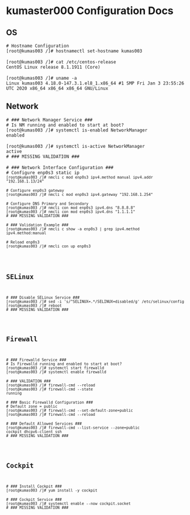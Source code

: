# kumaster000 Configuration Docs
## OS
<pre>
<code># Hostname Configuration</code>
<code>[root@kumas003 /]# hostnamectl set-hostname kumas003</code>

<code>[root@kumas003 /]# cat /etc/centos-release</code>
<code>CentOS Linux release 8.1.1911 (Core)</code>

<code>[root@kumas003 /]# uname -a</code>
<code>Linux kumas003 4.18.0-147.3.1.el8_1.x86_64 #1 SMP Fri Jan 3 23:55:26 UTC 2020 x86_64 x86_64 x86_64 GNU/Linux</code>
</pre>

## Network
<pre>
<code># ### Network Manager Service ###</code>
<code># Is NM running and enabled to start at boot?</code>
<code>[root@kumas003 /]# systemctl is-enabled NetworkManager</code>
<code>enabled</code>

<code>[root@kumas003 /]# systemctl is-active NetworkManager</code>
<code>active</code>
<code># ### MISSING VALIDATION ###</code>

<code># ### Network Interface Configuration ###</code>
<code># Configure enp0s3 static ip
<code>[root@kumas003 /]# nmcli c mod enp0s3 ipv4.method manual ipv4.addr "192.168.1.13/24"</code>

<code># Configure enp0s3 gateway</code>
<code>[root@kumas003 /]# nmcli c mod enp0s3 ipv4.gateway "192.168.1.254"</code>

<code># Configure DNS Primary and Secondary</code>
<code>[root@kumas003 /]# nmcli con mod enp0s3 ipv4.dns "8.8.8.8"</code>
<code>[root@kumas003 /]# nmcli con mod enp0s3 ipv4.dns "1.1.1.1"</code>
<code># ### MISSING VALIDATION ###</code>

<code># ### Validation Example ###</code>
<code>[root@kumas003 /]# nmcli c show -a enp0s3 | grep ipv4.method</code>
<code>ipv4.method:manual</code>

<code># Reload enp0s3</code>
<code>[root@kumas003 /]# nmcli con up enp0s3</code>
</pre>

## SELinux
<pre>
<code># ### Disable SELinux Service ###</code>
<code>[root@kumas003 /]# sed -i 's/^SELINUX=.*/SELINUX=disabled/g' /etc/selinux/config</code>
<code>[root@kumas003 /]# reboot</code>
<code># ### MISSING VALIDATION ###</code>
</pre>

## Firewall
<pre>
<code># ### Firewalld Service ###</code>
<code># Is Firewalld running and enabled to start at boot?</code>
<code>[root@kumas003 /]# systemctl start firewalld</code>
<code>[root@kumas003 /]# systemctl enable firewalld</code>

<code># ### VALIDATION ###</code>
<code>[root@kumas003 /]# firewall-cmd --reload</code>
<code>[root@kumas003 /]# firewall-cmd --state</code>
<code>running</code>

<code># ### Basic Firewalld Configuration ###</code>
<code># Default zone = public</code>
<code>[root@kumas003 /]# firewall-cmd --set-default-zone=public</code>
<code>[root@kumas003 /]# firewall-cmd --reload</code>

<code># ### Default Allowed Services ###</code>
<code>[root@kumas003 /]# firewall-cmd --list-service --zone=public</code>
<code>cockpit dhcpv6-client ssh</code>
<code># ### MISSING VALIDATION ###</code>
</pre>

## Cockpit
<pre>
<code># ### Install Cockpit ###</code>
<code>[root@kumas003 /]# yum install -y cockpit</code>

<code># ### Cockpit Service ###</code>
<code>[root@kumas003 /]# systemctl enable --now cockpit.socket</code>
<code># ### MISSING VALIDATION ###</code>
</pre>